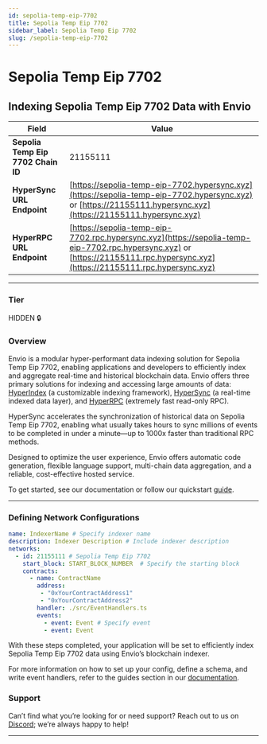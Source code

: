 ```yaml
---
id: sepolia-temp-eip-7702
title: Sepolia Temp Eip 7702
sidebar_label: Sepolia Temp Eip 7702
slug: /sepolia-temp-eip-7702
---
```


# Sepolia Temp Eip 7702

## Indexing Sepolia Temp Eip 7702 Data with Envio

| **Field**                     | **Value**                                                                                          |
|-------------------------------|----------------------------------------------------------------------------------------------------|
| **Sepolia Temp Eip 7702 Chain ID**     | 21155111                                                                                            |
| **HyperSync URL Endpoint**    | [https://sepolia-temp-eip-7702.hypersync.xyz](https://sepolia-temp-eip-7702.hypersync.xyz) or [https://21155111.hypersync.xyz](https://21155111.hypersync.xyz) |
| **HyperRPC URL Endpoint**     | [https://sepolia-temp-eip-7702.rpc.hypersync.xyz](https://sepolia-temp-eip-7702.rpc.hypersync.xyz) or [https://21155111.rpc.hypersync.xyz](https://21155111.rpc.hypersync.xyz) |

---

### Tier

HIDDEN 🔒

### Overview

Envio is a modular hyper-performant data indexing solution for Sepolia Temp Eip 7702, enabling applications and developers to efficiently index and aggregate real-time and historical blockchain data. Envio offers three primary solutions for indexing and accessing large amounts of data: [HyperIndex](/docs/HyperIndex/overview) (a customizable indexing framework), [HyperSync](/docs/HyperSync/overview) (a real-time indexed data layer), and [HyperRPC](/docs/HyperRPC/overview-hyperrpc) (extremely fast read-only RPC).

HyperSync accelerates the synchronization of historical data on Sepolia Temp Eip 7702, enabling what usually takes hours to sync millions of events to be completed in under a minute—up to 1000x faster than traditional RPC methods.

Designed to optimize the user experience, Envio offers automatic code generation, flexible language support, multi-chain data aggregation, and a reliable, cost-effective hosted service.

To get started, see our documentation or follow our quickstart [guide](/docs/HyperIndex/contract-import).

---

### Defining Network Configurations

```yaml
name: IndexerName # Specify indexer name
description: Indexer Description # Include indexer description
networks:
  - id: 21155111 # Sepolia Temp Eip 7702  
    start_block: START_BLOCK_NUMBER  # Specify the starting block
    contracts:
      - name: ContractName
        address:
         - "0xYourContractAddress1"
         - "0xYourContractAddress2"
        handler: ./src/EventHandlers.ts
        events:
          - event: Event # Specify event
          - event: Event
```

With these steps completed, your application will be set to efficiently index Sepolia Temp Eip 7702 data using Envio’s blockchain indexer.

For more information on how to set up your config, define a schema, and write event handlers, refer to the guides section in our [documentation](/docs/HyperIndex/configuration-file).

### Support

Can’t find what you’re looking for or need support? Reach out to us on [Discord](https://discord.com/invite/Q9qt8gZ2fX); we’re always happy to help!

---
